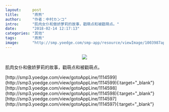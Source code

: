 ```yaml
---
layout:     post
title:      "燕熊"
author:     "作者：中村カンコ"
intro:      "肌肉女仆和傲娇萝莉的故事，戳萌点和被戳萌点。"
date:       "2018-02-14 12:17:13"
categories: "其他"
tags:       "燕熊"
image:      "http://smp.yoedge.com/smp-app/resource/viewImage/1003987appline.png"
---
```

<div style="text-align: center">
<p><img src="http://smp.yoedge.com/smp-app/resource/viewImage/1003987appline.png"/></p>
</div>
<p class="post-meta">
<span>肌肉女仆和傲娇萝莉的故事，戳萌点和被戳萌点。</span>
</p>
[http://smp3.yoedge.com/view/gotoAppLine/1114599](http://smp3.yoedge.com/view/gotoAppLine/1114599){:target="_blank"}
[http://smp3.yoedge.com/view/gotoAppLine/1114598](http://smp3.yoedge.com/view/gotoAppLine/1114598){:target="_blank"}
[http://smp3.yoedge.com/view/gotoAppLine/1114597](http://smp3.yoedge.com/view/gotoAppLine/1114597){:target="_blank"}


